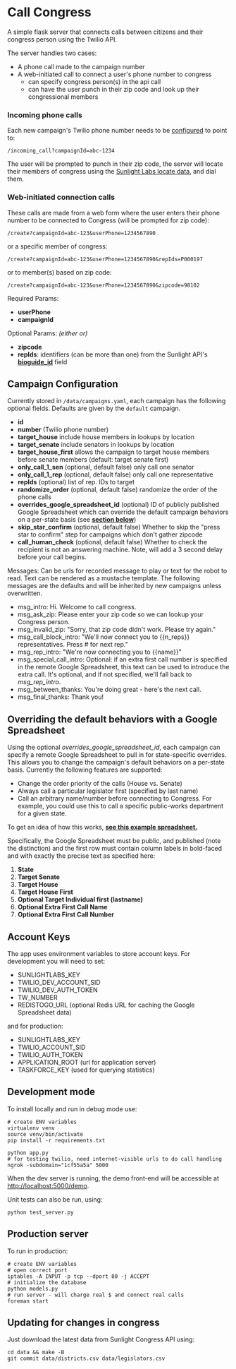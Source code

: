 Call Congress
==============

A simple flask server that connects calls between citizens and their congress person using the Twilio API.


The server handles two cases:

* A phone call made to the campaign number
* A web-initiated call to connect a user's phone number to congress
    * can specify congress person(s) in the api call
    * can have the user punch in their zip code and look up their congressional members

### Incoming phone calls
Each new campaign's Twilio phone number needs to be [configured](http://twilio.com/user/account/phone-numbers/incoming) to point to:

    /incoming_call?campaignId=abc-1234

The user will be prompted to punch in their zip code, the server will locate their members of congress using the [Sunlight Labs locate data](http://sunlightlabs.github.io/congress/index.html#bulk-data/zip-codes-to-congressional-districts), and dial them.

### Web-initiated connection calls
These calls are made from a web form where the user enters their phone number to be connected to Congress (will be prompted for zip code):

    /create?campaignId=abc-123&userPhone=1234567890

or a specific member of congress:

    /create?campaignId=abc-123&userPhone=1234567890&repIds=P000197

or to member(s) based on zip code:

    /create?campaignId=abc-123&userPhone=1234567890&zipcode=98102

Required Params:

* **userPhone**
* **campaignId**

Optional Params: *(either or)*

* **zipcode**
* **repIds**: identifiers (can be more than one) from the Sunlight API's [**bioguide_id**](http://sunlightlabs.github.io/congress/legislators.html#fields/identifiers) field


Campaign Configuration
----------------------
Currently stored in ``/data/campaigns.yaml``, each campaign has the following optional fields. Defaults are given by the ``default`` campaign.

* **id**
* **number** (Twilio phone number)
* **target_house** include house members in lookups by location
* **target_senate** include senators in lookups by location
* **target_house_first** allows the campaign to target house members before senate members (default: target senate first)
* **only_call_1_sen** (optional, default false) only call one senator
* **only_call_1_rep** (optional, default false) only call one representative
* **repIds** (optional) list of rep. IDs to target
* **randomize_order** (optional, default false) randomize the order of the phone calls
* **overrides_google_spreadsheet_id** (optional) ID of publicly published Google Spreadsheet which can override the default campaign behaviors on a per-state basis (see [**section below**](#overriding-the-default-behaviors-with-a-google-spreadsheet))
* **skip_star_confirm** (optional, default false) Whether to skip the "press star to confirm" step for campaigns which don't gather zipcode
* **call_human_check** (optional, default false) Whether to check the recipient is not an answering machine. Note, will add a 3 second delay before your call begins.

Messages: Can be urls for recorded message to play or text for the robot to read. Text can be rendered as a mustache template. The following messages are the defaults and will be inherited by new campaigns unless overwritten.

* msg_intro: Hi. Welcome to call congress.
* msg_ask_zip: Please enter your zip code so we can lookup your Congress person.
* msg_invalid_zip: "Sorry, that zip code didn't work. Please try again."
* msg_call_block_intro: "We'll now connect you to {{n_reps}} representatives. Press # for next rep."
* msg_rep_intro: "We're now connecting you to {{name}}"
* msg_special_call_intro: Optional: if an extra first call number is specified in the remote Google Spreadsheet, this text can be used to introduce the extra call. It's optional, and if not specified, we'll fall back to _msg_rep_intro_.
* msg_between_thanks: You're doing great - here's the next call.
* msg_final_thanks: Thank you!


Overriding the default behaviors with a Google Spreadsheet
----------------------------------------------------------
Using the optional _overrides_google_spreadsheet_id_, each campaign can specify
a remote Google Spreadsheet to pull in for state-specific overrides. This allows
you to change the campaign's default behaviors on a per-state basis. Currently
the following features are supported:

* Change the order priority of the calls (House vs. Senate)
* Always call a particular legislator first (specified by last name)
* Call an arbitrary name/number before connecting to Congress. For example, you
  could use this to call a specific public-works department for a given state.

To get an idea of how this works, [**see this example spreadsheet.**](https://docs.google.com/spreadsheets/d/1SxJWmzjNAnpkcKrMDbbnUJjx4qBX6vsF5MiyOXwf-NM/edit?usp=sharing)

Specifically, the Google Spreadsheet must be public, and published (note the
distinction) and the first row must contain column labels in bold-faced and with
exactly the precise text as specified here:

1. **State**
2. **Target Senate**
3. **Target House**
4. **Target House First**
5. **Optional Target Individual first (lastname)**
6. **Optional Extra First Call Name**
7. **Optional Extra First Call Number**


Account Keys
------------

The app uses environment variables to store account keys. For development you will need to set:

* SUNLIGHTLABS_KEY
* TWILIO_DEV_ACCOUNT_SID
* TWILIO_DEV_AUTH_TOKEN
* TW_NUMBER
* REDISTOGO_URL (optional Redis URL for caching the Google Spreadsheet data)

and for production:

* SUNLIGHTLABS_KEY
* TWILIO_ACCOUNT_SID
* TWILIO_AUTH_TOKEN
* APPLICATION_ROOT (url for application server)
* TASKFORCE_KEY (used for querying statistics)

Development mode
-------------------
To install locally and run in debug mode use:

    # create ENV variables
    virtualenv venv
    source venv/bin/activate
    pip install -r requirements.txt

    python app.py
    # for testing twilio, need internet-visible urls to do call handling
    ngrok -subdomain="1cf55a5a" 5000

When the dev server is running, the demo front-end will be accessible at [http://localhost:5000/demo](http://localhost:5000/demo).

Unit tests can also be run, using:

    python test_server.py

Production server
------------------
To run in production:

    # create ENV variables
    # open correct port
    iptables -A INPUT -p tcp --dport 80 -j ACCEPT
    # initialize the database
    python models.py
    # run server - will charge real $ and connect real calls
    foreman start

Updating for changes in congress
--------------------------------
Just download the latest data from Sunlight Congress API using:

    cd data && make -B
    git commit data/districts.csv data/legislators.csv
